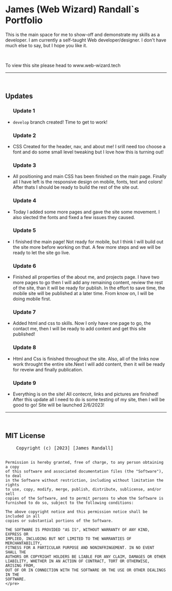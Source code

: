 <html>
  <body>
    <h1>James (Web Wizard) Randall`s Portfolio</h1>
    <p>
      This is the main space for me to show-off and demonstrate my skills as a
      developer. I am currently a self-taught Web developer/designer. I don't
      have much else to say, but I hope you like it.
    </p>
    <br />
    <p>To view this site please head to www.web-wizard.tech</p>
    <hr />
    <br />
    <h2>Updates</h2>
    <ul>
      <h3>Update 1</h3>
      <li><code>develop</code> branch created! Time to get to work!</li>
      <h3>Update 2</h3>
      <li>CSS Created for the header, nav, and about me! I srill need too choose a font and do some small level tweaking but I love how this is turning out!</li>
      <h3>Update 3</h3>
      <li>All positioning and main CSS has been finished on the main page. Finally all I have left is the responsive design on mobile, fonts, text and colors! After thats I should be ready to build the rest of the site out. </li>
      <h3>Update 4</h3>
      <li>Today I added some more pages and gave the site some movement. I also slected the fonts and fixed a few issues they caused.</li>
      <h3>Update 5</h3>
      <li>I finished the main page! Not ready for mobile, but I think I will build out the site more before working on that. A few more steps and we will be ready to let the site go live.</li>
      <h3>Update 6</h3>
      <li>Finished all properties of the about me, and projects page. I have two more pages to go then I will add any remaining content, review the rest of the site, than it will be ready for publish. In the effort to save time, the mobile site will be published at a later time. From know on, I will be doing mobile first.</li>
      <h3>Update 7</h3>
      <li>Added html and css to skills. Now I only have one page to go, the contact me, then I will be ready to add content and get this site published!</li>
      <h3>Update 8</h3>
      <li>Html and Css is finished throughout the site. Also, all of the links now work throught the entire site.Next I will add content, then it will be ready for reveiw and finally publication.</li>
      <h3>Update 9</h3>
      <li>Everything is on the site! All contecnt, links and pictures are finished! After this update all I need to do is some testing of my site, then I will be good to go! Site will be launched 2/6/2023!</li>
    </ul>
    <hr />
    <br />
    <h2>MIT License</h2>
    <pre>
    Copyright (c) [2023] [James Randall]

    Permission is hereby granted, free of charge, to any person obtaining a copy
    of this software and associated documentation files (the "Software"), to deal
    in the Software without restriction, including without limitation the rights
    to use, copy, modify, merge, publish, distribute, sublicense, and/or sell
    copies of the Software, and to permit persons to whom the Software is
    furnished to do so, subject to the following conditions:

    The above copyright notice and this permission notice shall be included in all
    copies or substantial portions of the Software.

    THE SOFTWARE IS PROVIDED "AS IS", WITHOUT WARRANTY OF ANY KIND, EXPRESS OR
    IMPLIED, INCLUDING BUT NOT LIMITED TO THE WARRANTIES OF MERCHANTABILITY,
    FITNESS FOR A PARTICULAR PURPOSE AND NONINFRINGEMENT. IN NO EVENT SHALL THE
    AUTHORS OR COPYRIGHT HOLDERS BE LIABLE FOR ANY CLAIM, DAMAGES OR OTHER
    LIABILITY, WHETHER IN AN ACTION OF CONTRACT, TORT OR OTHERWISE, ARISING FROM,
    OUT OF OR IN CONNECTION WITH THE SOFTWARE OR THE USE OR OTHER DEALINGS IN THE
    SOFTWARE.
    </pre>

  </body>
</html>
